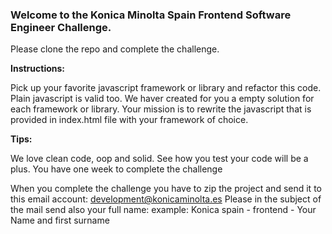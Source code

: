 <h3>Welcome to the Konica Minolta Spain Frontend Software Engineer Challenge.</h3>

Please clone the repo and complete the challenge.

<b>Instructions:</b>

Pick up your favorite javascript framework or library and refactor this code. Plain javascript is valid too.
We haver created for you a empty solution for each framework or library.
Your mission is to rewrite the javascript that is provided in index.html file with your framework of choice.

<b>Tips:</b>

We love clean code, oop and solid. See how you test your code will be a plus.
You have one week to complete the challenge

When you complete the challenge you have to zip the project and send it to this email account: development@konicaminolta.es 
Please in the subject of the mail send also your full name: example: Konica spain - frontend - Your Name and first surname








